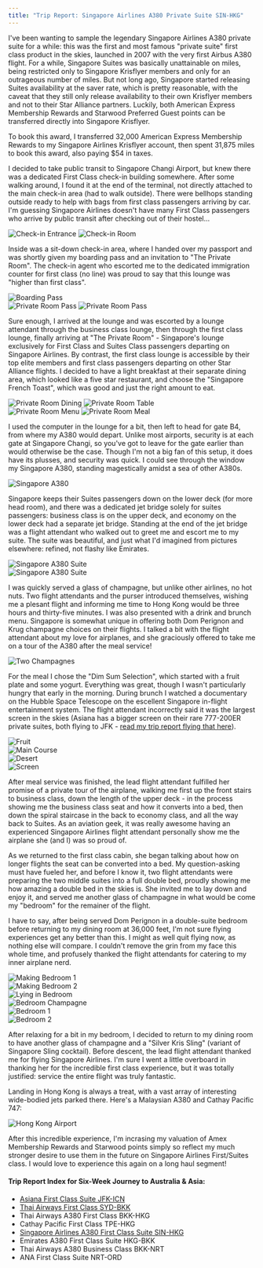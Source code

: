 ```yaml
---
title: "Trip Report: Singapore Airlines A380 Private Suite SIN-HKG"
---
```


I've been wanting to sample the legendary Singapore Airlines A380 private suite for a while: this was the first and most famous "private suite" first class product in the skies, launched in 2007 with the very first Airbus A380 flight. For a while, Singapore Suites was basically unattainable on miles, being restricted only to Singapore Krisflyer members and only for an outrageous number of miles. But not long ago, Singapore started releasing Suites availability at the saver rate, which is pretty reasonable, with the caveat that they still only release availability to their own Krisflyer members and not to their Star Alliance partners. Luckily, both American Express Membership Rewards and Starwood Preferred Guest points can be transferred directly into Singapore Krisflyer.

To book this award, I transferred 32,000 American Express Membership Rewards to my Singapore Airlines Krisflyer account, then spent 31,875 miles to book this award, also paying $54 in taxes.

I decided to take public transit to Singapore Changi Airport, but knew there was a dedicated First Class check-in building somewhere. After some walking around, I found it at the end of the terminal, not directly attached to the main check-in area (had to walk outside). There were bellhops standing outside ready to help with bags from first class passengers arriving by car. I'm guessing Singapore Airlines doesn't have many First Class passengers who arrive by public transit after checking out of their hostel...

<div class="image-container two-up">
  <img src="/blog/2013/11/02/trip-report-singapore-a380-private-suite-sin-hkg/checkin_entrance.jpg" alt="Check-in Entrance" />
  <img src="/blog/2013/11/02/trip-report-singapore-a380-private-suite-sin-hkg/checkin_room.jpg" alt="Check-in Room" />
</div>

Inside was a sit-down check-in area, where I handed over my passport and was shortly given my boarding pass and an invitation to "The Private Room". The check-in agent who escorted me to the dedicated immigration counter for first class (no line) was proud to say that this lounge was "higher than first class".

<div class="image-container">
  <img src="/blog/2013/11/02/trip-report-singapore-a380-private-suite-sin-hkg/boarding_pass.jpg" alt="Boarding Pass" />
</div>

<div class="image-container two-up">
  <img src="/blog/2013/11/02/trip-report-singapore-a380-private-suite-sin-hkg/private_room_pass.jpg" alt="Private Room Pass" />
  <img src="/blog/2013/11/02/trip-report-singapore-a380-private-suite-sin-hkg/private_room_pass_front.jpg" alt="Private Room Pass" />
</div>

Sure enough, I arrived at the lounge and was escorted by a lounge attendant through the business class lounge, then through the first class lounge, finally arriving at "The Private Room" - Singapore's lounge exclusively for First Class and Suites Class passengers departing on Singapore Airlines. By contrast, the first class lounge is accessible by their top elite members and first class passengers departing on other Star Alliance flights. I decided to have a light breakfast at their separate dining area, which looked like a five star restaurant, and choose the "Singapore French Toast", which was good and just the right amount to eat.

<div class="image-container two-up">
  <img src="/blog/2013/11/02/trip-report-singapore-a380-private-suite-sin-hkg/private_room_dining.jpg" alt="Private Room Dining" />
  <img src="/blog/2013/11/02/trip-report-singapore-a380-private-suite-sin-hkg/private_room_table.jpg" alt="Private Room Table" />
</div>

<div class="image-container two-up">
  <img src="/blog/2013/11/02/trip-report-singapore-a380-private-suite-sin-hkg/private_room_menu.jpg" alt="Private Room Menu" />
  <img src="/blog/2013/11/02/trip-report-singapore-a380-private-suite-sin-hkg/private_room_meal.jpg" alt="Private Room Meal" />
</div>

I used the computer in the lounge for a bit, then left to head for gate B4, from where my A380 would depart. Unlike most airports, security is at each gate at Singapore Changi, so you've got to leave for the gate earlier than would otherwise be the case. Though I'm not a big fan of this setup, it does have its plusses, and security was quick. I could see through the window my Singapore A380, standing magestically amidst a sea of other A380s.

<div class="image-container">
  <img src="/blog/2013/11/02/trip-report-singapore-a380-private-suite-sin-hkg/plane_exterior.jpg" alt="Singapore A380" />
</div>


Singapore keeps their Suites passengers down on the lower deck (for more head room), and there was a dedicated jet bridge solely for suites passengers: business class is on the upper deck, and economy on the lower deck had a separate jet bridge. Standing at the end of the jet bridge was a flight attendant who walked out to greet me and escort me to my suite. The suite was beautiful, and just what I'd imagined from pictures elsewhere: refined, not flashy like Emirates.

<div class="image-container">
  <img src="/blog/2013/11/02/trip-report-singapore-a380-private-suite-sin-hkg/suite_1.jpg" alt="Singapore A380 Suite" />
</div>
<div class="image-container">
  <img src="/blog/2013/11/02/trip-report-singapore-a380-private-suite-sin-hkg/suite_2.jpg" alt="Singapore A380 Suite" />
</div>

I was quickly served a glass of champagne, but unlike other airlines, no hot nuts. Two flight attendants and the purser introduced themselves, wishing me a plesant flight and informing me time to Hong Kong would be three hours and thirty-five minutes. I was also presented with a drink and brunch menu. Singapore is somewhat unique in offering both Dom Perignon and Krug champagne choices on their flights. I talked a bit with the flight attendant about my love for airplanes, and she graciously offered to take me on a tour of the A380 after the meal service!

<div class="image-container">
  <img src="/blog/2013/11/02/trip-report-singapore-a380-private-suite-sin-hkg/two_champagnes.jpg" alt="Two Champagnes" />
</div>

For the meal I chose the "Dim Sum Selection", which started with a fruit plate and some yogurt. Everything was great, though I wasn't particularly hungry that early in the morning. During brunch I watched a documentary on the Hubble Space Telescope on the escellent Singapore in-flight entertainment system. The flight attendant incorrectly said it was the largest screen in the skies (Asiana has a bigger screen on their rare 777-200ER private suites, both flying to JFK - [read my trip report flying that here](/blog/2013/11/02/trip-report-singapore-a380-private-suite-sin-hkg.html)).

<div class="image-container">
  <img src="/blog/2013/11/02/trip-report-singapore-a380-private-suite-sin-hkg/meal_fruit.jpg" alt="Fruit" />
</div>
<div class="image-container">
  <img src="/blog/2013/11/02/trip-report-singapore-a380-private-suite-sin-hkg/meal_main.jpg" alt="Main Course" />
</div>
<div class="image-container">
  <img src="/blog/2013/11/02/trip-report-singapore-a380-private-suite-sin-hkg/meal_desert.jpg" alt="Desert" />
</div>

<div class="image-container">
  <img src="/blog/2013/11/02/trip-report-singapore-a380-private-suite-sin-hkg/suite_screen.jpg" alt="Screen" />
</div>

After meal service was finished, the lead flight attendant fulfilled her promise of a private tour of the airplane, walking me first up the front stairs to business class, down the length of the upper deck - in the process showing me the business class seat and how it converts into a bed, then down the spiral staircase in the back to economy class, and all the way back to Suites. As an aviation geek, it was really awesome having an experienced Singapore Airlines flight attendant personally show me the airplane she (and I) was so proud of.

As we returned to the first class cabin, she began talking about how on longer flights the seat can be converted into a bed. My question-asking must have fueled her, and before I know it, two flight attendants were preparing the two middle suites into a full double bed, proudly showing me how amazing a double bed in the skies is. She invited me to lay down and enjoy it, and served me another glass of champagne in what would be come my "bedroom" for the remainer of the flight. 

I have to say, after being served Dom Perignon in a double-suite bedroom before returning to my dining room at 36,000 feet, I'm not sure flying experiences get any better than this. I might as well quit flying now, as nothing else will compare. I couldn't remove the grin from my face this whole time, and profusely thanked the flight attendants for catering to my inner airplane nerd. 


<div class="image-container">
  <img src="/blog/2013/11/02/trip-report-singapore-a380-private-suite-sin-hkg/making_bedroom_1.jpg" alt="Making Bedroom 1" />
</div>
<div class="image-container">
  <img src="/blog/2013/11/02/trip-report-singapore-a380-private-suite-sin-hkg/making_bedroom_2.jpg" alt="Making Bedroom 2" />
</div>
<div class="image-container">
  <img src="/blog/2013/11/02/trip-report-singapore-a380-private-suite-sin-hkg/lying_in_bedroom.jpg" alt="Lying in Bedroom" />
</div>
<div class="image-container">
  <img src="/blog/2013/11/02/trip-report-singapore-a380-private-suite-sin-hkg/bedroom_champagne.jpg" alt="Bedroom Champagne" />
</div>

<div class="image-container">
  <img src="/blog/2013/11/02/trip-report-singapore-a380-private-suite-sin-hkg/bedroom_1.jpg" alt="Bedroom 1" />
</div>
<div class="image-container">
  <img src="/blog/2013/11/02/trip-report-singapore-a380-private-suite-sin-hkg/bedroom_2.jpg" alt="Bedroom 2" />
</div>

After relaxing for a bit in my bedroom, I decided to return to my dining room to have another glass of champagne and a "Silver Kris Sling" (variant of Singapore Sling cocktail). Before descent, the lead flight attendant thanked me for flying Singapore Airlines. I'm sure I went a little overboard in thanking her for the incredible first class experience, but it was totally justified: service the entire flight was truly fantastic.

Landing in Hong Kong is always a treat, with a vast array of interesting wide-bodied jets parked there. Here's a Malaysian A380 and Cathay Pacific 747:

<div class="image-container">
  <img src="/blog/2013/11/02/trip-report-singapore-a380-private-suite-sin-hkg/hong_kong_airport.jpg" alt="Hong Kong Airport" />
</div>

After this incredible experience, I'm incrasing my valuation of Amex Membership Rewards and Starwood points simply so reflect my much stronger desire to use them in the future on Singapore Airlines First/Suites class. I would love to experience this again on a long haul segment!

#### Trip Report Index for Six-Week Journey to Australia & Asia:
* [Asiana First Class Suite JFK-ICN](/blog/2013/10/14/trip-report-asiana-first-class-suite-jfk-icn.html)
* [Thai Airways First Class SYD-BKK](/blog/2013/10/29/trip-report-thai-747-first-class-syd-bkk.html)
* Thai Airways A380 First Class BKK-HKG
* Cathay Pacific First Class TPE-HKG
* [Singapore Airlines A380 First Class Suite SIN-HKG](/blog/2013/11/02/trip-report-singapore-a380-private-suite-sin-hkg.html)
* Emirates A380 First Class Suite HKG-BKK
* Thai Airways A380 Business Class BKK-NRT
* ANA First Class Suite NRT-ORD

<br />



